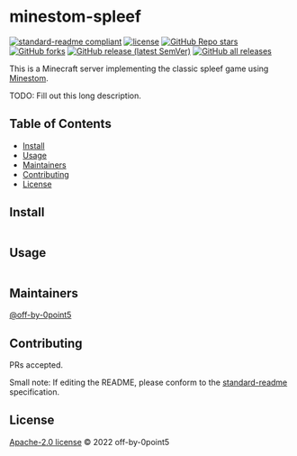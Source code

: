 # minestom-spleef

[![standard-readme compliant](https://img.shields.io/badge/standard--readme-OK-green.svg?style=flat-square)](https://github.com/RichardLitt/standard-readme)
[![license](https://img.shields.io/github/license/self-crafted/minestom-spleef?style=flat-square&color=b2204c)](LICENSE)
[![GitHub Repo stars](https://img.shields.io/github/stars/self-crafted/minestom-spleef?style=flat-square)](https://github.com/self-crafted/minestom-spleef/stargazers)
[![GitHub forks](https://img.shields.io/github/forks/self-crafted/minestom-spleef?style=flat-square)](https://github.com/self-crafted/minestom-spleef/network/members)
[![GitHub release (latest SemVer)](https://img.shields.io/github/v/release/self-crafted/minestom-spleef?style=flat-square)](https://github.com/self-crafted/minestom-spleef/releases/latest)
[![GitHub all releases](https://img.shields.io/github/downloads/self-crafted/minestom-spleef/total?style=flat-square)](https://github.com/self-crafted/minestom-spleef/releases)

This is a Minecraft server implementing the classic spleef game using [Minestom](https://github.com/Minestom/Minestom).

TODO: Fill out this long description.

## Table of Contents

- [Install](#install)
- [Usage](#usage)
- [Maintainers](#maintainers)
- [Contributing](#contributing)
- [License](#license)

## Install

```
```

## Usage

```
```

## Maintainers

[@off-by-0point5](https://github.com/off-by-0point5)

## Contributing

PRs accepted.

Small note: If editing the README, please conform to the [standard-readme](https://github.com/RichardLitt/standard-readme) specification.

## License

[Apache-2.0 license](LICENSE) © 2022 off-by-0point5
